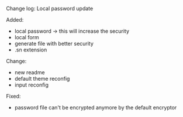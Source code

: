 Change log:
Local password update

Added:

- local password -> this will increase the security
- local form
- generate file with better security
- .sn extension

Change:

- new readme
- default theme reconfig
- input reconfig

Fixed:

- password file can't be encrypted anymore by the default encryptor